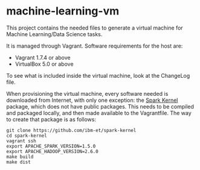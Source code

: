 # machine-learning-vm

This project contains the needed files to generate a virtual machine for
Machine Learning/Data Science tasks.

It is managed through Vagrant. Software requirements for the host are:
 * Vagrant 1.7.4 or above
 * VirtualBox 5.0 or above

To see what is included inside the virtual machine, look at the ChangeLog
file.

When provisioning the virtual machine, every software needed is downloaded
from Internet, with only one exception: the [Spark Kernel][sk] package, which
does not have public packages. This needs to be compiled and packaged locally,
and then made available to the Vagrantfile. The way to create that package 
is as follows:

    git clone https://github.com/ibm-et/spark-kernel
    cd spark-kernel
    vagrant ssh 
    export APACHE_SPARK_VERSION=1.5.0 
    export APACHE_HADOOP_VERSION=2.6.0 
    make build
    make dist


 [sk]: https://github.com/ibm-et/spark-kernel "Spark Kernel"
